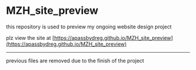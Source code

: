 # MZH_site_preview

this repository is used to preview my ongoing website design project

plz view the site at [https://apassbydreg.github.io/MZH_site_preview](https://apassbydreg.github.io/MZH_site_preview)

---

previous files are removed due to the finish of the project
